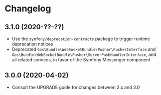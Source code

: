 # Changelog

## 3.1.0 (2020-??-??)

- Use the `symfony/deprecation-contracts` package to trigger runtime deprecation notices
- Deprecated `Gos\Bundle\WebSocketBundle\Pusher\PusherInterface` and `Gos\Bundle\WebSocketBundle\Pusher\ServerPushHandlerInterface`, and all related services, in favor of the Symfony Messenger component

## 3.0.0 (2020-04-02)

- Consult the UPGRADE guide for changes between 2.x and 3.0
